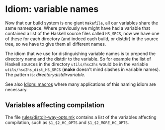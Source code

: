 # Idiom: variable names


Now that our build system is one giant `Makefile`, all our variables
share the same namespace.  Where previously we might have had a
variable that contained a list of the Haskell source files called
`HS_SRCS`, now we have one of these for each directory (and indeed each build, or distdir) in the source tree,
so we have to give them all different names.


The idiom that we use for distinguishing variable names is to prepend
the directory name and the distdir to the variable.  So for example the list of
Haskell sources in the directory `utils/hsc2hs` would be in the
variable `utils/hsc2hs_dist_HS_SRCS` (**make** doesn't mind slashes in variable
names).  The pattern is: *directory*_*distdir*_*variable*.


See also [Idiom: macros](building/architecture/idiom/macros) where many applications of this naming idiom are necessary.

## Variables affecting compilation


The file [rules/distdir-way-opts.mk](/ghc/ghc/tree/master/ghc/rules/distdir-way-opts.mk) contains a list of the variables affecting compilation, such as `$1_$2_HC_OPTS` and `$1_$2_MORE_HC_OPTS`.
